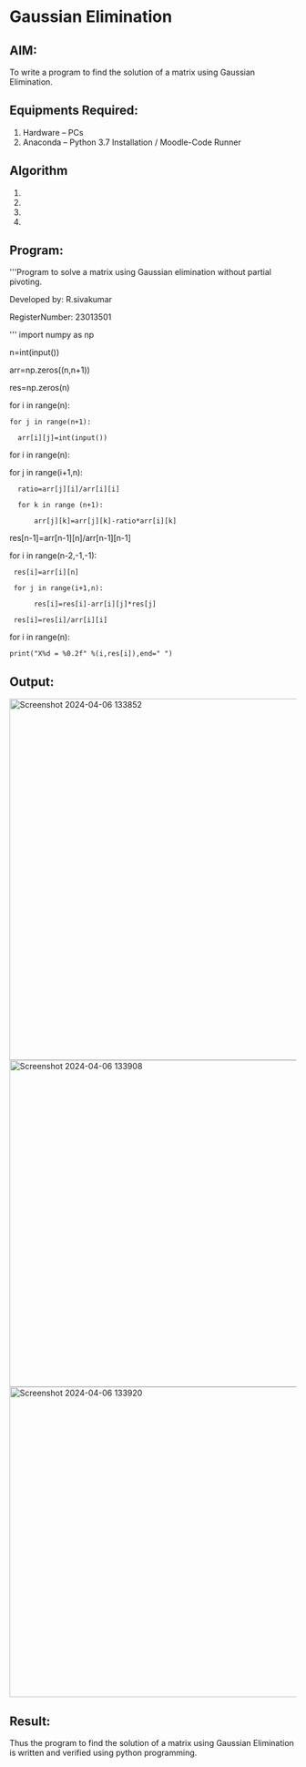 # Gaussian Elimination

## AIM:
To write a program to find the solution of a matrix using Gaussian Elimination.

## Equipments Required:
1. Hardware – PCs
2. Anaconda – Python 3.7 Installation / Moodle-Code Runner

## Algorithm
1. 
2. 
3. 
4. 

## Program:
'''Program to solve a matrix using Gaussian elimination without partial pivoting.

Developed by: R.sivakumar

RegisterNumber: 23013501

'''
import numpy as np

n=int(input())

arr=np.zeros((n,n+1))

res=np.zeros(n)

for i in range(n):

    for j in range(n+1):
    
      arr[i][j]=int(input())
      
for i in range(n):

   for j in range(i+1,n):
   
      ratio=arr[j][i]/arr[i][i]
      
      for k in range (n+1):
      
          arr[j][k]=arr[j][k]-ratio*arr[i][k]
          
res[n-1]=arr[n-1][n]/arr[n-1][n-1]

for i in range(n-2,-1,-1):

     res[i]=arr[i][n]
     
     for j in range(i+1,n):
     
          res[i]=res[i]-arr[i][j]*res[j]
          
     res[i]=res[i]/arr[i][i]
     
for i in range(n):

    print("X%d = %0.2f" %(i,res[i]),end=" ")
    

## Output:
<img width="635" alt="Screenshot 2024-04-06 133852" src="https://github.com/SIVAmech123/Gaussian/assets/151629067/42856f5d-514f-4e3b-8a3f-8b8cc0d71743">
<img width="574" alt="Screenshot 2024-04-06 133908" src="https://github.com/SIVAmech123/Gaussian/assets/151629067/d55f8840-4894-4d5b-b5b8-5f9f6b874c6f">
<img width="545" alt="Screenshot 2024-04-06 133920" src="https://github.com/SIVAmech123/Gaussian/assets/151629067/600e914f-634f-47e0-8153-5fda407761f6">



## Result:
Thus the program to find the solution of a matrix using Gaussian Elimination is written and verified using python programming.

